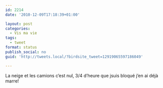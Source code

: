 ```yaml
---
id: 2214
date: '2010-12-09T17:18:39+01:00'

layout: post
categories:
  - Vis ma vie
tags:
  - tweet
format: status
publish_social: no
guid: 'http://tweets.local/?birdsite_tweet=12919065597186049'

---
```


La neige et les camions c’est nul, 3/4 d’heure que jsuis bloqué j’en ai déjà marre!
